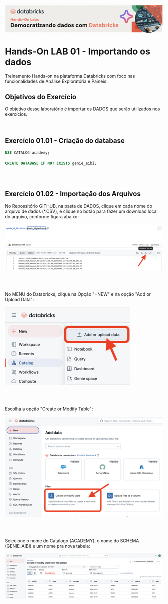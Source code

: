<img src="https://raw.githubusercontent.com/Databricks-BR/lab_agosto_2025/main/images/head_lab.png">

# Hands-On LAB 01 - Importando os dados

Treinamento Hands-on na plataforma Databricks com foco nas funcionalidades de Análise Exploratória e Painéis.


## Objetivos do Exercício

O objetivo desse laboratório é importar os DADOS que serão utilizados nos exercícios.
</br></br></br>

## Exercício 01.01 - Criação do database

``` sql
USE CATALOG academy;

CREATE DATABASE IF NOT EXISTS genie_aibi;

```
</br></br>

## Exercício 01.02 - Importação dos Arquivos

No Repossitório GITHUB, na pasta de DADOS, clique em cada nome do arquivo de dados (*.CSV), e clique no botão para fazer um download local do arquivo, conforme figura abaixo:
</br></br>
<img src="https://raw.githubusercontent.com/Databricks-BR/genie_ai_bi/main/images/lab1_01.png">

</br></br></br>
No MENU do Databricks, clique na Opção "+NEW" e na opção  "Add or Upload Data":
</br></br>
<img src="https://raw.githubusercontent.com/Databricks-BR/genie_ai_bi/main/images/lab1_02.png" width="400px">

</br></br></br>
Escolha a opção "Create or Modify Table":
</br></br>
<img src="https://raw.githubusercontent.com/Databricks-BR/genie_ai_bi/main/images/lab1_03.png" width="700px">

</br></br></br>
Selecione o nome do Catálogo  (ACADEMY), o nome do SCHEMA (GENIE_AIBI) e um nome pra nova tabela:

<img src="https://raw.githubusercontent.com/Databricks-BR/genie_ai_bi/main/images/lab1_04.png">
</br></br>
</br></br></br>




